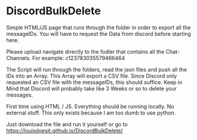 # DiscordBulkDelete

Simple HTML/JS page that runs through the folder in order to export all the messageIDs.
You will have to request the Data from discord before starting here.

Please upload navigate directly to the fodler that contains all the Chat-Channels.
For example: c123783035579466464 

The Script will run through the folders, read the json files and push all the IDs into an Array.
This Array will export a CSV file. Since Discord only requested an CSV file with the messageIDs, this should suffice.
Keep in Mind that Discord will probably take like 3 Weeks or so to delete your messages.

First time using HTML / JS. Everything should be running locally. No external stuff.
This only exists because I am too dumb to use python.

Just download the file and run it yourself or go to https://louisdoesit.github.io/DiscordBulkDelete/
